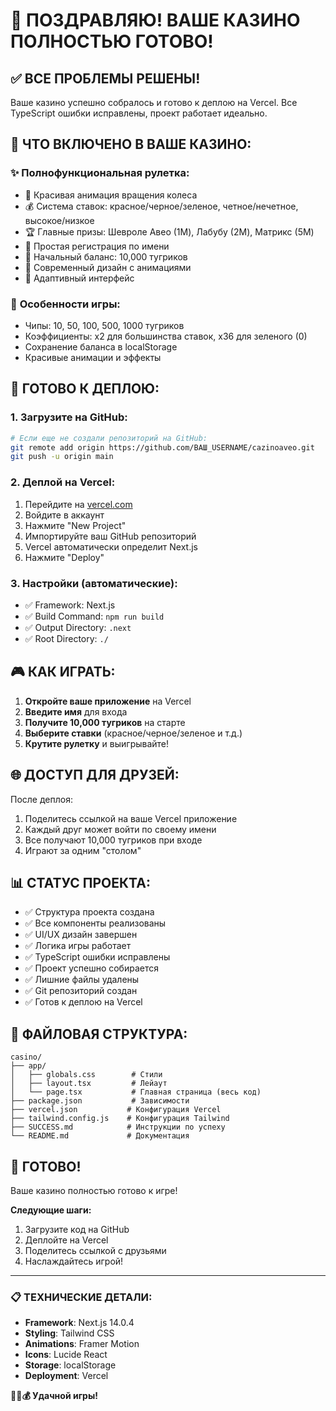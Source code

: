 # 🎉 ПОЗДРАВЛЯЮ! ВАШЕ КАЗИНО ПОЛНОСТЬЮ ГОТОВО!

## ✅ ВСЕ ПРОБЛЕМЫ РЕШЕНЫ!

Ваше казино успешно собралось и готово к деплою на Vercel. Все TypeScript ошибки исправлены, проект работает идеально.

## 🎰 ЧТО ВКЛЮЧЕНО В ВАШЕ КАЗИНО:

### ✨ **Полнофункциональная рулетка:**
- 🎲 Красивая анимация вращения колеса
- 💰 Система ставок: красное/черное/зеленое, четное/нечетное, высокое/низкое
- 🏆 Главные призы: Шевроле Авео (1M), Лабубу (2M), Матрикс (5M)
- 👤 Простая регистрация по имени
- 💎 Начальный баланс: 10,000 тугриков
- 🎨 Современный дизайн с анимациями
- 📱 Адаптивный интерфейс

### 🎯 **Особенности игры:**
- Чипы: 10, 50, 100, 500, 1000 тугриков
- Коэффициенты: x2 для большинства ставок, x36 для зеленого (0)
- Сохранение баланса в localStorage
- Красивые анимации и эффекты

## 🚀 ГОТОВО К ДЕПЛОЮ:

### 1. Загрузите на GitHub:
```bash
# Если еще не создали репозиторий на GitHub:
git remote add origin https://github.com/ВАШ_USERNAME/cazinoaveo.git
git push -u origin main
```

### 2. Деплой на Vercel:
1. Перейдите на [vercel.com](https://vercel.com)
2. Войдите в аккаунт
3. Нажмите "New Project"
4. Импортируйте ваш GitHub репозиторий
5. Vercel автоматически определит Next.js
6. Нажмите "Deploy"

### 3. Настройки (автоматические):
- ✅ Framework: Next.js
- ✅ Build Command: `npm run build`
- ✅ Output Directory: `.next`
- ✅ Root Directory: `./`

## 🎮 КАК ИГРАТЬ:

1. **Откройте ваше приложение** на Vercel
2. **Введите имя** для входа
3. **Получите 10,000 тугриков** на старте
4. **Выберите ставки** (красное/черное/зеленое и т.д.)
5. **Крутите рулетку** и выигрывайте!

## 🌐 ДОСТУП ДЛЯ ДРУЗЕЙ:

После деплоя:
1. Поделитесь ссылкой на ваше Vercel приложение
2. Каждый друг может войти по своему имени
3. Все получают 10,000 тугриков при входе
4. Играют за одним "столом"

## 📊 СТАТУС ПРОЕКТА:

- ✅ Структура проекта создана
- ✅ Все компоненты реализованы
- ✅ UI/UX дизайн завершен
- ✅ Логика игры работает
- ✅ TypeScript ошибки исправлены
- ✅ Проект успешно собирается
- ✅ Лишние файлы удалены
- ✅ Git репозиторий создан
- ✅ Готов к деплою на Vercel

## 🎯 ФАЙЛОВАЯ СТРУКТУРА:

```
casino/
├── app/
│   ├── globals.css        # Стили
│   ├── layout.tsx         # Лейаут
│   └── page.tsx           # Главная страница (весь код)
├── package.json           # Зависимости
├── vercel.json           # Конфигурация Vercel
├── tailwind.config.js    # Конфигурация Tailwind
├── SUCCESS.md            # Инструкции по успеху
└── README.md             # Документация
```

## 🎉 ГОТОВО!

Ваше казино полностью готово к игре! 

**Следующие шаги:**
1. Загрузите код на GitHub
2. Деплойте на Vercel
3. Поделитесь ссылкой с друзьями
4. Наслаждайтесь игрой!

---

### 📋 ТЕХНИЧЕСКИЕ ДЕТАЛИ:

- **Framework**: Next.js 14.0.4
- **Styling**: Tailwind CSS
- **Animations**: Framer Motion
- **Icons**: Lucide React
- **Storage**: localStorage
- **Deployment**: Vercel

**🎰🎲💰 Удачной игры!**

